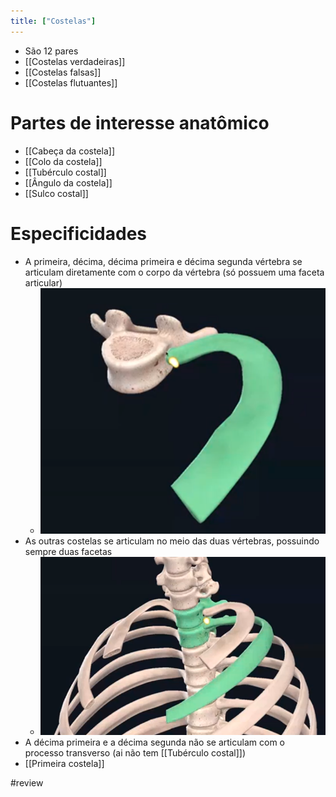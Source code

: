 ```yaml
---
title: ["Costelas"]
---
```

+ São 12 pares
+ [[Costelas verdadeiras]]
+ [[Costelas falsas]]
+ [[Costelas flutuantes]]

# Partes de interesse anatômico
+ [[Cabeça da costela]]
+ [[Colo da costela]]
+ [[Tubérculo costal]]
+ [[Ângulo da costela]]
+ [[Sulco costal]]

# Especificidades
+ A primeira, décima, décima primeira e décima segunda vértebra se articulam diretamente com o corpo da vértebra (só possuem uma faceta articular)
	+ ![Pasted image 20210420162125.png](Pasted%20image%2020210420162125.png)
+ As outras costelas se articulam no meio das duas vértebras, possuindo sempre duas facetas
	+ ![Pasted image 20210420162134.png](Pasted%20image%2020210420162134.png)
+ A décima primeira e a décima segunda não se articulam com o processo transverso (ai não tem [[Tubérculo costal]])
+ [[Primeira costela]]

#review 